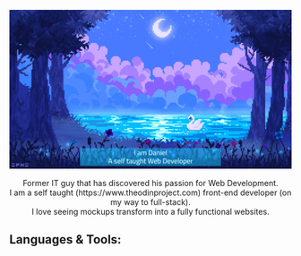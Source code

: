 ![alt text](githubprofile.jpg)

<p align='center'>
Former IT guy that has discovered his passion for Web Development.<br>
I am a self taught (https://www.theodinproject.com) front-end developer (on my way to full-stack).<br>
I love seeing mockups transform into a fully functional websites.<br>
  </p>

## Languages & Tools:

